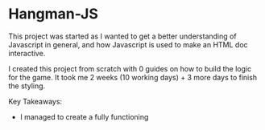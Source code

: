 # Hangman-JS

This project was started as I wanted to get a better understanding of Javascript in general, and how Javascript is used to make an HTML doc interactive.

I created this project from scratch with 0 guides on how to build the logic for the game. It took me 2 weeks (10 working days) + 3 more days to finish the styling. 

Key Takeaways: 

- I managed to create a fully functioning

